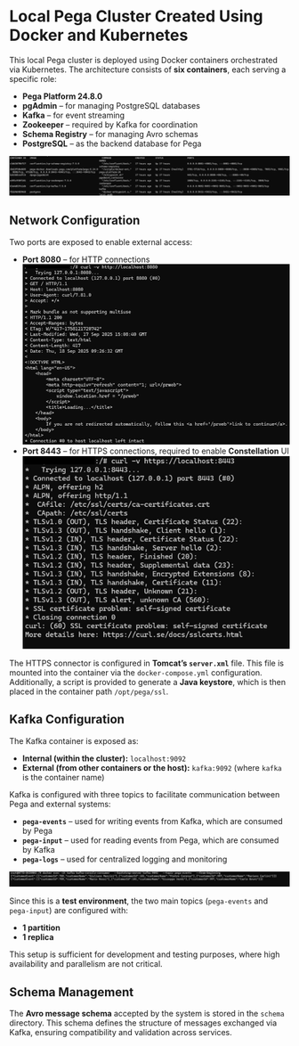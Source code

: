 # Local Pega Cluster Created Using Docker and Kubernetes

This local Pega cluster is deployed using Docker containers orchestrated via Kubernetes. The architecture consists of **six containers**, each serving a specific role:

- **Pega Platform 24.8.0**
- **pgAdmin** – for managing PostgreSQL databases
- **Kafka** – for event streaming
- **Zookeeper** – required by Kafka for coordination
- **Schema Registry** – for managing Avro schemas
- **PostgreSQL** – as the backend database for Pega

![Alt text](images/Cluster.png)  

## Network Configuration

Two ports are exposed to enable external access:

- **Port 8080** – for HTTP connections
![Alt text](images/http.png)  
- **Port 8443** – for HTTPS connections, required to enable **Constellation** UI
![Alt text](images/https.png)  


The HTTPS connector is configured in **Tomcat’s `server.xml`** file. This file is mounted into the container via the `docker-compose.yml` configuration. Additionally, a script is provided to generate a **Java keystore**, which is then placed in the container path `/opt/pega/ssl`.

## Kafka Configuration

The Kafka container is exposed as:

- **Internal (within the cluster):** `localhost:9092`
- **External (from other containers or the host):** `kafka:9092` (where `kafka` is the container name)

Kafka is configured with three topics to facilitate communication between Pega and external systems:

- **`pega-events`** – used for writing events from Kafka, which are consumed by Pega
- **`pega-input`** – used for reading events from Pega, which are consumed by Kafka
- **`pega-logs`** – used for centralized logging and monitoring

![Alt text](images/KafkaTopic.png)  



Since this is a **test environment**, the two main topics (`pega-events` and `pega-input`) are configured with:

- **1 partition**
- **1 replica**

This setup is sufficient for development and testing purposes, where high availability and parallelism are not critical.

## Schema Management

The **Avro message schema** accepted by the system is stored in the `schema` directory. This schema defines the structure of messages exchanged via Kafka, ensuring compatibility and validation across services.
